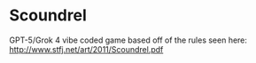 # Scoundrel
GPT-5/Grok 4 vibe coded game based off of the rules seen here: http://www.stfj.net/art/2011/Scoundrel.pdf

